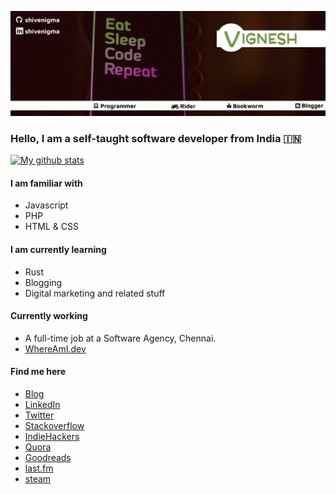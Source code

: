 ![header](https://github.com/shivenigma/shivenigma/blob/master/1500x500.jpeg)
### Hello, I am a self-taught software developer from India 🇮🇳

[![My github stats](https://github-readme-stats.vercel.app/api?username=shivenigma)](https://github.com/shivenigma?tab=repositories)

#### I am familiar with
- Javascript
- PHP
- HTML & CSS

#### I am currently learning
- Rust
- Blogging
- Digital marketing and related stuff

#### Currently working 
- A full-time job at a Software Agency, Chennai.
- [WhereAmI.dev](https://whereami.dev)

#### Find me here
- [Blog](https://vikky.dev/blog)
- [LinkedIn](https://www.linkedin.com/in/shivenigma/)
- [Twitter](twitter.com/shivenigma)
- [Stackoverflow](https://stackoverflow.com/users/3098872/vignesh)
- [IndieHackers](https://www.indiehackers.com/ShivEnigma/)
- [Quora](https://www.quora.com/profile/Vignesh-M-729)
- [Goodreads](https://www.goodreads.com/user/show/34664873-vignesh)
- [last.fm](https://www.last.fm/user/vigneshms)
- [steam](https://steamcommunity.com/id/shivenigma/)
